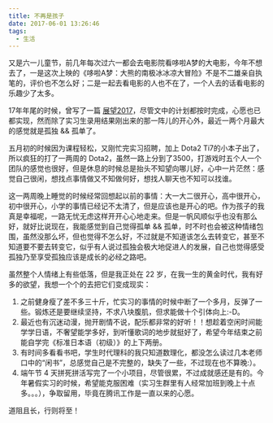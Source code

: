 ```yaml
---
title: 不再是孩子
date: 2017-06-01 13:26:46
tags:
  - 生活
---
```


又是六一儿童节，前几年每次过六一都会去电影院看哆啦A梦的大电影，今年不想去了，一是这次上映的《哆啦A梦：大熊的南极冰冰凉大冒险》不是不二雄亲自执笔的，评价也不怎么好；二是一起去看电影的人也不在了，一个人去的话看电影的乐趣少了太多。

<!--more-->

17年年尾的时候，曾写了一篇 [展望2017](http://segmentfault.me/2016/12/08/%E5%B1%95%E6%9C%9B-2017/)，尽管文中的计划都按时完成，心愿也已都实现，然而除了实习生录用结果刚出来的那一阵儿的开心外，最近一两个月最大的感觉就是孤独 && 孤单了。

五月初的时候因为课程轻松，又刚忙完实习招聘，加上 Dota2 Ti7的小本子出了，所以疯狂的打了一两周的 Dota2，虽然一路上分到了3500，打游戏时五个人一个团队的感觉也很好，但是休息的时候总是抬头不知望向哪儿好，心中一片茫然：感觉自己很闲，想找点事情做又不知做何好，想找人聊天也不知可以找谁。

这一两周晚上睡觉的时候经常回想起以前的事情：大一大二很开心，高中很开心，初中很开心，小学的事情已经记不太清了，但是应该也是开心的吧。作为孩子的我真是幸福呢，一路无忧无虑这样开开心心地走来。但是一帆风顺似乎也没有那么好，就好比说现在，我能感觉到自己觉得孤单 && 孤单，时不时也会被这种情绪包围，虽然没那么坏，但也觉得不怎么好，不过就是不知道该怎么去转变它，甚至不知道要不要去转变它，似乎有人说过孤独会极大地促进人的发展，自己也觉得感受孤独乃至享受孤独应该是成长的必经之路吧。

虽然整个人情绪上有些低落，但是我正处在 22 岁，在我一生的黄金时代，我有好多的欲望，我想一个个的去把它们变成现实：

1. 之前健身瘦了差不多三十斤，忙实习的事情的时候中断了一个多月，反弹了一些。锻炼还是要继续坚持，不求八块腹肌，但求能做十个引体向上:-D。
2. 最近也有沉迷动漫，抛开剧情不说，配乐都非常的好听！！想趁着空闲时间能学学日语，不奢望能学多好，到听懂歌词的地步就挺好了，希望今年结束之前能自学完《标准日本语（初级）》的上下两册。
3. 有时间多看看书吧，学生时代理科的我只知道数理化，都没怎么读过几本老师口中的“闲书”，总感觉自己是不完整的，缺失了一些，不过现在也不算晚:）。
4. 端午节 4 天拼死拼活写完了一个小项目，尽管很累，不过成就感还是有的。今年暑假实习的时候，希望能克服困难（实习生群里有人经常加班到晚上十点多。。。），争取留用，毕竟在腾讯工作是一直以来的心愿。

道阻且长，行则将至！